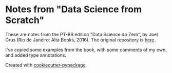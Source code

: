 # Notes from "Data Science from Scratch"

These are notes from the PT-BR edition "Data Science do Zero", by Joel Grus (Rio de Janeiro: Alta Books, 2016). The original repository is [here](https://github.com/joelgrus/data-science-from-scratch).

I've copied some examples from the book, with some comments of my own, and 
added type annotations.

Created with [cookiecutter-pypackage](https://github.com/audreyfeldroy/cookiecutter-pypackage).